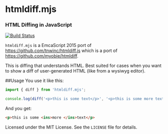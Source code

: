 # htmldiff.mjs

### HTML Diffing in JavaScript

[![Build Status](https://secure.travis-ci.org/robhicks/htmldiff.mjs.png)](http://travis-ci.org/robhicks/htmldiff.mjs)

`htmldiff.mjs` is a EmcaScript 2015 port of https://github.com/tnwinc/htmldiff.js which is a port of https://github.com/myobie/htmldiff.

This is diffing that understands HTML. Best suited for cases when you
want to show a diff of user-generated HTML (like from a wysiwyg editor).

##Usage
You use it like this:

```JavaScript
import { diff } from 'htmldiff.mjs';

console.log(diff('<p>this is some text</p>', '<p>this is some more text</p>'));
```

And you get:

```html
<p>this is some <ins>more </ins>text</p>
```

Licensed under the MIT License. See the `LICENSE` file for details.
